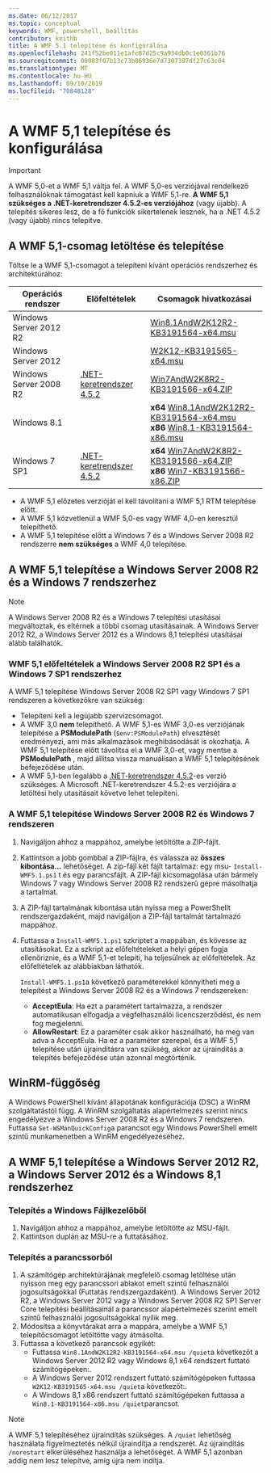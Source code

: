```yaml
---
ms.date: 06/12/2017
ms.topic: conceptual
keywords: WMF, powershell, beállítás
contributor: keithb
title: A WMF 5.1 telepítése és konfigurálása
ms.openlocfilehash: 241f52be011e1afc87d25c9a934db0c1e0361b76
ms.sourcegitcommit: 00083f07b13c73b86936e7d7307397df27c63c04
ms.translationtype: MT
ms.contentlocale: hu-HU
ms.lasthandoff: 09/10/2019
ms.locfileid: "70848128"
---
```

# <a name="install-and-configure-wmf-51"></a>A WMF 5,1 telepítése és konfigurálása

> [!IMPORTANT]
> A WMF 5,0-et a WMF 5,1 váltja fel. A WMF 5,0-es verziójával rendelkező felhasználóknak támogatást kell kapniuk a WMF 5,1-re.
> **A WMF 5,1 szükséges a .NET-keretrendszer 4.5.2-es verziójához** (vagy újabb). A telepítés sikeres lesz, de a fő funkciók sikertelenek lesznek, ha a .NET 4.5.2 (vagy újabb) nincs telepítve.

## <a name="download-and-install-the-wmf-51-package"></a>A WMF 5,1-csomag letöltése és telepítése

Töltse le a WMF 5,1-csomagot a telepíteni kívánt operációs rendszerhez és architektúrához:

| Operációs rendszer       | Előfeltételek           | Csomagok hivatkozásai                          |
|------------------------|-------------------------|----------------------------------------|
| Windows Server 2012 R2 |                         | [Win8.1AndW2K12R2-KB3191564-x64.msu][] |
| Windows Server 2012    |                         | [W2K12-KB3191565-x64.msu][]            |
| Windows Server 2008 R2 | [.NET-keretrendszer 4.5.2][]| [Win7AndW2K8R2-KB3191566-x64.ZIP][]    |
| Windows 8.1            |                         | **x64** [Win8.1AndW2K12R2-KB3191564-x64.msu][]</br>**x86** [Win8.1-KB3191564-x86.msu][] |
| Windows 7 SP1          | [.NET-keretrendszer 4.5.2][]| **x64** [Win7AndW2K8R2-KB3191566-x64.ZIP][]</br>**x86** [Win7-KB3191566-x86.ZIP][] |

[.NET-keretrendszer 4.5.2]: https://www.microsoft.com/download/details.aspx?id=42642
[W2K12-KB3191565-x64.msu]: https://go.microsoft.com/fwlink/?linkid=839513
[Win7-KB3191566-x86.ZIP]: https://go.microsoft.com/fwlink/?linkid=839522
[Win7AndW2K8R2-KB3191566-x64.ZIP]: https://go.microsoft.com/fwlink/?linkid=839523
[Win8.1-KB3191564-x86.msu]: https://go.microsoft.com/fwlink/?linkid=839521
[Win8.1AndW2K12R2-KB3191564-x64.msu]: https://go.microsoft.com/fwlink/?linkid=839516

- A WMF 5,1 előzetes verzióját el kell távolítani a WMF 5,1 RTM telepítése előtt.
- A WMF 5,1 közvetlenül a WMF 5,0-es vagy WMF 4,0-en keresztül telepíthető.
- A WMF 5,1 telepítése előtt a Windows 7 és a Windows Server 2008 R2 rendszerre **nem szükséges** a WMF 4,0 telepítése.

## <a name="install-wmf-51-for-windows-server-2008-r2-and-windows-7"></a>A WMF 5,1 telepítése a Windows Server 2008 R2 és a Windows 7 rendszerhez

> [!NOTE]
> A Windows Server 2008 R2 és a Windows 7 telepítési utasításai megváltoztak, és eltérnek a többi csomag utasításainak. A Windows Server 2012 R2, a Windows Server 2012 és a Windows 8,1 telepítési utasításai alább találhatók.

### <a name="wmf-51-prerequisites-for-windows-server-2008-r2-sp1-and-windows-7-sp1"></a>WMF 5,1 előfeltételek a Windows Server 2008 R2 SP1 és a Windows 7 SP1 rendszerhez

A WMF 5,1 telepítése Windows Server 2008 R2 SP1 vagy Windows 7 SP1 rendszeren a következőkre van szükség:

- Telepíteni kell a legújabb szervizcsomagot.
- A WMF 3,0 **nem** telepíthető. A WMF 5,1-es WMF 3,0-es verziójának telepítése a **PSModulePath** (`$env:PSModulePath`) elvesztését eredményezi, ami más alkalmazások meghibásodását is okozhatja. A WMF 5,1 telepítése előtt távolítsa el a WMF 3,0-et, vagy mentse a **PSModulePath** , majd állítsa vissza manuálisan a WMF 5,1 telepítésének befejeződése után.
- A WMF 5,1-ben legalább a [.NET-keretrendszer 4.5.2](https://www.microsoft.com/download/details.aspx?id=42642)-es verzió szükséges.
  A Microsoft .NET-keretrendszer 4.5.2-es verziójára a letöltési hely utasításait követve lehet telepíteni.

### <a name="installing-wmf-51-on-windows-server-2008-r2-and-windows-7"></a>A WMF 5,1 telepítése Windows Server 2008 R2 és Windows 7 rendszeren

1. Navigáljon ahhoz a mappához, amelybe letöltötte a ZIP-fájlt.

2. Kattintson a jobb gombbal a ZIP-fájlra, és válassza az **összes kibontása...** lehetőséget. A zip-fájl két fájlt tartalmaz: egy msu- `Install-WMF5.1.ps1` t és egy parancsfájlt. A ZIP-fájl kicsomagolása után bármely Windows 7 vagy Windows Server 2008 R2 rendszerű gépre másolhatja a tartalmat.

3. A ZIP-fájl tartalmának kibontása után nyissa meg a PowerShellt rendszergazdaként, majd navigáljon a ZIP-fájl tartalmát tartalmazó mappához.

4. Futtassa a `Install-WMF5.1.ps1` szkriptet a mappában, és kövesse az utasításokat. Ez a szkript az előfeltételeket a helyi gépen fogja ellenőriznie, és a WMF 5,1-et telepíti, ha teljesülnek az előfeltételek. Az előfeltételek az alábbiakban láthatók.

   `Install-WMF5.1.ps1`a következő paraméterekkel könnyítheti meg a telepítést a Windows Server 2008 R2 és a Windows 7 rendszereken:

   - **AcceptEula**: Ha ezt a paramétert tartalmazza, a rendszer automatikusan elfogadja a végfelhasználói licencszerződést, és nem fog megjelenni.
   - **AllowRestart**: Ez a paraméter csak akkor használható, ha meg van adva a AcceptEula. Ha ez a paraméter szerepel, és a WMF 5,1 telepítése után újraindításra van szükség, akkor az újraindítás a telepítés befejeződése után azonnal megtörténik.

## <a name="winrm-dependency"></a>WinRM-függőség

A Windows PowerShell kívánt állapotának konfigurációja (DSC) a WinRM szolgáltatástól függ. A WinRM szolgáltatás alapértelmezés szerint nincs engedélyezve a Windows Server 2008 R2 és a Windows 7 rendszeren. Futtassa `Set-WSManQuickConfig`a parancsot egy Windows PowerShell emelt szintű munkamenetben a WinRM engedélyezéséhez.

## <a name="install-wmf-51-for-windows-server-2012-r2-windows-server-2012-and-windows-81"></a>A WMF 5,1 telepítése a Windows Server 2012 R2, a Windows Server 2012 és a Windows 8,1 rendszerhez

### <a name="install-from-windows-file-explorer"></a>Telepítés a Windows Fájlkezelőből

1. Navigáljon ahhoz a mappához, amelybe letöltötte az MSU-fájlt.
2. Kattintson duplán az MSU-re a futtatásához.

### <a name="installing-from-the-command-prompt"></a>Telepítés a parancssorból

1. A számítógép architektúrájának megfelelő csomag letöltése után nyisson meg egy parancssori ablakot emelt szintű felhasználói jogosultságokkal (Futtatás rendszergazdaként). A Windows Server 2012 R2, a Windows Server 2012 vagy a Windows Server 2008 R2 SP1 Server Core telepítési beállításainál a parancssor alapértelmezés szerint emelt szintű felhasználói jogosultságokkal nyílik meg.
2. Módosítsa a könyvtárakat arra a mappára, amelybe a WMF 5,1 telepítőcsomagot letöltötte vagy átmásolta.
3. Futtassa a következő parancsok egyikét:
   - Futtassa `Win8.1AndW2K12R2-KB3191564-x64.msu /quiet`a következőt a Windows Server 2012 R2 vagy Windows 8,1 x64 rendszert futtató számítógépeken:.
   - A Windows Server 2012 rendszert futtató számítógépeken futtassa `W2K12-KB3191565-x64.msu /quiet`a következőt:.
   - A Windows 8,1 x86 rendszert futtató számítógépeken futtassa a `Win8.1-KB3191564-x86.msu /quiet`parancsot.

> [!NOTE]
> A WMF 5,1 telepítéséhez újraindítás szükséges. A `/quiet` lehetőség használata figyelmeztetés nélkül újraindítja a rendszerét. Az újraindítás `/norestart` elkerüléséhez használja a lehetőséget. A WMF 5,1 azonban addig nem lesz telepítve, amíg újra nem indítja.
